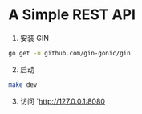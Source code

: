 # A Simple REST API

1. 安装 GIN

```bash
go get -u github.com/gin-gonic/gin
```

2. 启动

```bash
make dev
```

3. 访问 `http://127.0.0.1:8080
